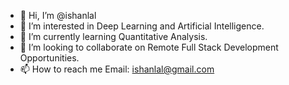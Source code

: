 - 👋 Hi, I’m @ishanlal
- 👀 I’m interested in Deep Learning and Artificial Intelligence.
- 🌱 I’m currently learning Quantitative Analysis.
- 💞️ I’m looking to collaborate on Remote Full Stack Development Opportunities.
- 📫 How to reach me Email: ishanlal@gmail.com

<!---
ishanlal/ishanlal is a ✨ special ✨ repository because its `README.md` (this file) appears on your GitHub profile.
You can click the Preview link to take a look at your changes.
--->
